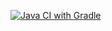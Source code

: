 [![Java CI with Gradle](https://github.com/KirillPestov/AT2/actions/workflows/gradle.yml/badge.svg)](https://github.com/KirillPestov/AT2/actions/workflows/gradle.yml)